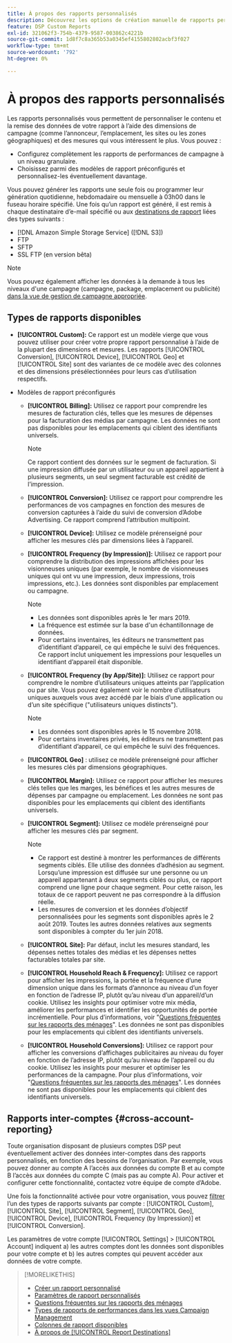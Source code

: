 ```yaml
---
title: À propos des rapports personnalisés
description: Découvrez les options de création manuelle de rapports personnalisés ou d’utilisation de modèles de rapports préconfigurés.
feature: DSP Custom Reports
exl-id: 321062f3-754b-4379-9587-003862c4221b
source-git-commit: 1d8f7c8a365b53a0345ef4155802802acbf3f027
workflow-type: tm+mt
source-wordcount: '792'
ht-degree: 0%

---
```


# À propos des rapports personnalisés

Les rapports personnalisés vous permettent de personnaliser le contenu et la remise des données de votre rapport à l’aide des dimensions de campagne (comme l’annonceur, l’emplacement, les sites ou les zones géographiques) et des mesures qui vous intéressent le plus. Vous pouvez :

* Configurez complètement les rapports de performances de campagne à un niveau granulaire.
* Choisissez parmi des modèles de rapport préconfigurés et personnalisez-les éventuellement davantage.

Vous pouvez générer les rapports une seule fois ou programmer leur génération quotidienne, hebdomadaire ou mensuelle à 03h00 dans le fuseau horaire spécifié. Une fois qu’un rapport est généré, il est remis à chaque destinataire d’e-mail spécifié ou aux [destinations de rapport](/help/dsp/reports/report-destinations/report-destination-about.md) liées des types suivants :

* [!DNL Amazon Simple Storage Service] ([!DNL S3])
* FTP
* SFTP
* SSL FTP (en version bêta)

>[!NOTE]
>
>Vous pouvez également afficher les données à la demande à tous les niveaux d&#39;une campagne (campagne, package, emplacement ou publicité) [ dans la vue de gestion de campagne appropriée](/help/dsp/campaign-management/reports/campaign-reports-about.md).

## Types de rapports disponibles

* **[!UICONTROL Custom]:** Ce rapport est un modèle vierge que vous pouvez utiliser pour créer votre propre rapport personnalisé à l’aide de la plupart des dimensions et mesures. Les rapports [!UICONTROL Conversion], [!UICONTROL Device], [!UICONTROL Geo] et [!UICONTROL Site] sont des variantes de ce modèle avec des colonnes et des dimensions présélectionnées pour leurs cas d’utilisation respectifs.

* Modèles de rapport préconfigurés

   * **[!UICONTROL Billing]:** Utilisez ce rapport pour comprendre les mesures de facturation clés, telles que les mesures de dépenses pour la facturation des médias par campagne. Les données ne sont pas disponibles pour les emplacements qui ciblent des identifiants universels.

     >[!NOTE]
     >
     >Ce rapport contient des données sur le segment de facturation. Si une impression diffusée par un utilisateur ou un appareil appartient à plusieurs segments, un seul segment facturable est crédité de l’impression.

   * **[!UICONTROL Conversion]:** Utilisez ce rapport pour comprendre les performances de vos campagnes en fonction des mesures de conversion capturées à l’aide du suivi de conversion d’Adobe Advertising. Ce rapport comprend l’attribution multipoint.

   * **[!UICONTROL Device]:** Utilisez ce modèle prérenseigné pour afficher les mesures clés par dimensions liées à l’appareil.

   * **[!UICONTROL Frequency (by Impression)]:** Utilisez ce rapport pour comprendre la distribution des impressions affichées pour les visionneuses uniques (par exemple, le nombre de visionneuses uniques qui ont vu une impression, deux impressions, trois impressions, etc.). Les données sont disponibles par emplacement ou campagne.

     >[!NOTE]
     >
     >* Les données sont disponibles après le 1er mars 2019.
     >* La fréquence est estimée sur la base d&#39;un échantillonnage de données.
     >* Pour certains inventaires, les éditeurs ne transmettent pas d’identifiant d’appareil, ce qui empêche le suivi des fréquences. Ce rapport inclut uniquement les impressions pour lesquelles un identifiant d’appareil était disponible.

   * **[!UICONTROL Frequency (by App/Site)]:** Utilisez ce rapport pour comprendre le nombre d’utilisateurs uniques atteints par l’application ou par site. Vous pouvez également voir le nombre d’utilisateurs uniques auxquels vous avez accédé par le biais d’une application ou d’un site spécifique (&quot;utilisateurs uniques distincts&quot;).

     >[!NOTE]
     >
     >* Les données sont disponibles après le 15 novembre 2018.
     >* Pour certains inventaires privés, les éditeurs ne transmettent pas d’identifiant d’appareil, ce qui empêche le suivi des fréquences.

   * **[!UICONTROL Geo]** : utilisez ce modèle prérenseigné pour afficher les mesures clés par dimensions géographiques.

   * **[!UICONTROL Margin]:** Utilisez ce rapport pour afficher les mesures clés telles que les marges, les bénéfices et les autres mesures de dépenses par campagne ou emplacement. Les données ne sont pas disponibles pour les emplacements qui ciblent des identifiants universels.

   * **[!UICONTROL Segment]:** Utilisez ce modèle prérenseigné pour afficher les mesures clés par segment.

     >[!NOTE]
     >
     >* Ce rapport est destiné à montrer les performances de différents segments ciblés. Elle utilise des données d’adhésion au segment. Lorsqu’une impression est diffusée sur une personne ou un appareil appartenant à deux segments ciblés ou plus, ce rapport comprend une ligne pour chaque segment. Pour cette raison, les totaux de ce rapport peuvent ne pas correspondre à la diffusion réelle.
     >* Les mesures de conversion et les données d’objectif personnalisées pour les segments sont disponibles après le 2 août 2019. Toutes les autres données relatives aux segments sont disponibles à compter du 1er juin 2018.

   * **[!UICONTROL Site]:** Par défaut, inclut les mesures standard, les dépenses nettes totales des médias et les dépenses nettes facturables totales par site.

   * **[!UICONTROL Household Reach & Frequency]:** Utilisez ce rapport pour afficher les impressions, la portée et la fréquence d’une dimension unique dans les formats d’annonce au niveau d’un foyer en fonction de l’adresse IP, plutôt qu’au niveau d’un appareil/d’un cookie. Utilisez les insights pour optimiser votre mix média, améliorer les performances et identifier les opportunités de portée incrémentielle. Pour plus d’informations, voir &quot;[Questions fréquentes sur les rapports des ménages](/help/dsp/reports/faq-household-report.md)&quot;. Les données ne sont pas disponibles pour les emplacements qui ciblent des identifiants universels.

   * **[!UICONTROL Household Conversions]:** Utilisez ce rapport pour afficher les conversions d’affichages publicitaires au niveau du foyer en fonction de l’adresse IP, plutôt qu’au niveau de l’appareil ou du cookie. Utilisez les insights pour mesurer et optimiser les performances de la campagne. Pour plus d’informations, voir &quot;[Questions fréquentes sur les rapports des ménages](/help/dsp/reports/faq-household-report.md)&quot;. Les données ne sont pas disponibles pour les emplacements qui ciblent des identifiants universels.

## Rapports inter-comptes {#cross-account-reporting}

Toute organisation disposant de plusieurs comptes DSP peut éventuellement activer des données inter-comptes dans des rapports personnalisés, en fonction des besoins de l’organisation. Par exemple, vous pouvez donner au compte A l’accès aux données du compte B et au compte B l’accès aux données du compte C (mais pas au compte A). Pour activer et configurer cette fonctionnalité, contactez votre équipe de compte d’Adobe.

Une fois la fonctionnalité activée pour votre organisation, vous pouvez [filtrer](report-settings.md) l’un des types de rapports suivants par compte : [!UICONTROL Custom], [!UICONTROL Site], [!UICONTROL Segment], [!UICONTROL Geo], [!UICONTROL Device], [!UICONTROL Frequency (by Impression)] et [!UICONTROL Conversion].

Les paramètres de votre compte [!UICONTROL Settings] > [!UICONTROL Account] indiquent a) les autres comptes dont les données sont disponibles pour votre compte et b) les autres comptes qui peuvent accéder aux données de votre compte.

>[!MORELIKETHIS]
>
>* [Créer un rapport personnalisé](/help/dsp/reports/report-create.md)
>* [Paramètres de rapport personnalisés](/help/dsp/reports/report-settings.md)
>* [ Questions fréquentes sur les rapports des ménages](/help/dsp/reports/faq-household-report.md)
>* [Types de rapports de performances dans les vues Campaign Management](/help/dsp/campaign-management/reports/campaign-reports-about.md)
>* [Colonnes de rapport disponibles](/help/dsp/reports/report-columns.md)
>* [À propos de [!UICONTROL Report Destinations]](/help/dsp/reports/report-destinations/report-destination-about.md)
